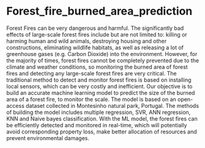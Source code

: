 # Forest_fire_burned_area_prediction
Forest Fires can be very dangerous and harmful. The significantly bad effects of large-scale
forest fires include but are not limited to: killing or harming human and wild animals, destroying
housing and other constructions, eliminating wildlife habitats, as well as releasing a lot of
greenhouse gases (e.g. Carbon Dioxide) into the environment. However, for the majority of
times, forest fires cannot be completely prevented due to the climate and weather conditions, so
monitoring the burned area of forest fires and detecting any large-scale forest fires are very
critical. The traditional method to detect and monitor forest fires is based on installing local
sensors, which can be very costly and inefficient. Our objective is to build an accurate
machine learning model to predict the size of the burned area of a forest fire, to monitor the
scale. The model is based on an open-access dataset collected in Montesinho natural park,
Portugal. The methods of building the model includes multiple regression, SVR, ANN
regression, KNN and Naive bayes classification. With the ML model, the forest fires can be
efficiently detected and monitored in real-time, which will potentially avoid corresponding
property loss, make better allocation of resources and prevent environmental damages.
